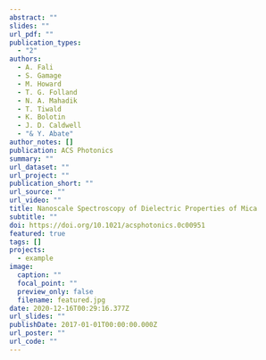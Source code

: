 ```yaml
---
abstract: ""
slides: ""
url_pdf: ""
publication_types:
  - "2"
authors:
  - A. Fali
  - S. Gamage
  - M. Howard
  - T. G. Folland
  - N. A. Mahadik
  - T. Tiwald
  - K. Bolotin
  - J. D. Caldwell
  - "& Y. Abate"
author_notes: []
publication: ACS Photonics
summary: ""
url_dataset: ""
url_project: ""
publication_short: ""
url_source: ""
url_video: ""
title: Nanoscale Spectroscopy of Dielectric Properties of Mica
subtitle: ""
doi: https://doi.org/10.1021/acsphotonics.0c00951
featured: true
tags: []
projects:
  - example
image:
  caption: ""
  focal_point: ""
  preview_only: false
  filename: featured.jpg
date: 2020-12-16T00:29:16.377Z
url_slides: ""
publishDate: 2017-01-01T00:00:00.000Z
url_poster: ""
url_code: ""
---
```

